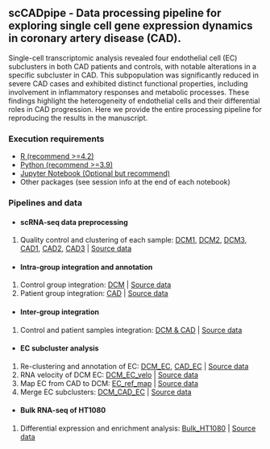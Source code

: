 ##  scCADpipe - Data processing pipeline for exploring single cell gene expression dynamics in coronary artery disease (CAD).
Single-cell transcriptomic analysis revealed four endothelial cell (EC) subclusters in both CAD patients and controls, with notable alterations in a specific subcluster in CAD. This subpopulation was significantly reduced in severe CAD cases and exhibited distinct functional properties, including involvement in inflammatory responses and metabolic processes. These findings highlight the heterogeneity of endothelial cells and their differential roles in CAD progression. Here we provide the entire processing pipeline for reproducing the results in the manuscript.

### Execution requirements
- [R (recommend >=4.2)](https://cran.r-project.org/)
- [Python (recommend >=3.9)](https://www.python.org/)
- [Jupyter Notebook (Optional but recommend) ](https://jupyter.org/)
- Other packages (see session info at the end of each notebook)

### Pipelines and data
- #### scRNA-seq data preprocessing
1. Quality control and clustering of each sample: [DCM1](https://github.com/ventson/scCADpipe/blob/main/1_Preprocessing/DCM1.ipynb), [DCM2](https://github.com/ventson/scCADpipe/blob/main/1_Preprocessing/DCM2.ipynb), [DCM3](https://github.com/ventson/scCADpipe/blob/main/1_Preprocessing/DCM3.ipynb), [CAD1](https://github.com/ventson/scCADpipe/blob/main/1_Preprocessing/CAD1.ipynb), [CAD2](https://github.com/ventson/scCADpipe/blob/main/1_Preprocessing/CAD2.ipynb), [CAD3](https://github.com/ventson/scCADpipe/blob/main/1_Preprocessing/CAD3.ipynb) | [Source data](https://bis.zju.edu.cn/HEMA/download/CADatlas/scRNA/filtered_matrix_all_samples.tar.gz)
- #### Intra-group integration and annotation
1. Control group integration: [DCM](https://github.com/ventson/scCADpipe/blob/main/2_Integration_and_Annotation/DCM_integration_annotation.ipynb) | [Source data](https://bis.zju.edu.cn/HEMA/download/CADatlas/scRNA/DCM_clean_clustered.tar.gz)
2. Patient group integration: [CAD](https://github.com/ventson/scCADpipe/blob/main/2_Integration_and_Annotation/CAD_integration_annotation.ipynb) | [Source data](https://bis.zju.edu.cn/HEMA/download/CADatlas/scRNA/CAD_clean_clustered.tar.gz)
- #### Inter-group integration
1. Control and patient samples integration: [DCM & CAD](https://github.com/ventson/scCADpipe/blob/main/3_DCM_CAD_Integration/DCM_CAD_integration.ipynb) | [Source data](https://bis.zju.edu.cn/HEMA/download/CADatlas/scRNA/subsample_DCM_CAD_annotated_lv1.tar.gz)
- #### EC subcluster analysis
1. Re-clustering and annotation of EC: [DCM_EC](https://github.com/ventson/scCADpipe/blob/main/4_EC_Subcluster/EC_subcluster_DCM.ipynb), [CAD_EC](https://github.com/ventson/scCADpipe/blob/main/4_EC_Subcluster/EC_subcluster_CAD.ipynb) | [Source data](https://bis.zju.edu.cn/HEMA/download/CADatlas/scRNA/subsample_DCM_CAD_annotated_lv1.tar.gz)
2. RNA velocity of DCM EC: [DCM_EC_velo](https://github.com/ventson/scCADpipe/blob/main/4_EC_Subcluster/EC_subcluster_velocity_DCM.ipynb) | [Source data](https://bis.zju.edu.cn/HEMA/download/CADatlas/scRNA/EC_velocity_loom_DCM.tar.gz)
3. Map EC from CAD to DCM: [EC_ref_map](https://github.com/ventson/scCADpipe/blob/main/4_EC_Subcluster/EC_subcluster_ref_map.ipynb) | [Source data](https://bis.zju.edu.cn/HEMA/download/CADatlas/scRNA/sample_DCM_CAD_EC_clean.tar.gz)
4. Merge EC subclusters: [DCM_CAD_EC](https://github.com/ventson/scCADpipe/blob/main/4_EC_Subcluster/EC_subcluster_DCM_CAD_merge.ipynb) | [Source data](https://bis.zju.edu.cn/HEMA/download/CADatlas/scRNA/sample_DCM_CAD_EC_merge.tar.gz)
- #### Bulk RNA-seq of HT1080
1. Differential expression and enrichment analysis: [Bulk_HT1080](https://github.com/ventson/scCADpipe/blob/main/5_Bulk_RNA_HT1080/HT1080_DEG_DESeq2.ipynb) | [Source data](https://bis.zju.edu.cn/HEMA/download/CADatlas/bulk/featureCounts.txt.gz)
